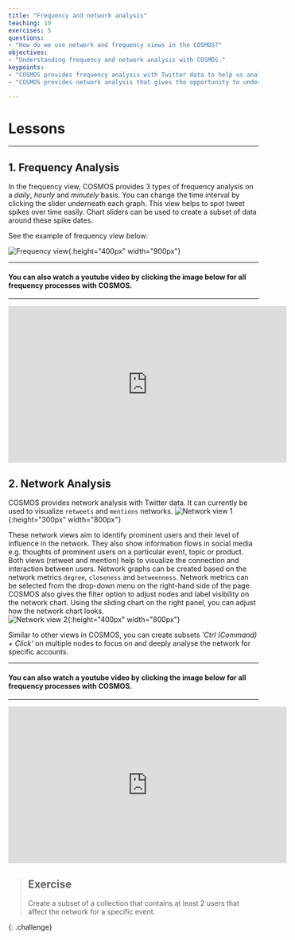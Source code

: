 ```yaml
---
title: "Frequency and network analysis"
teaching: 10
exercises: 5
questions:
- "How do we use network and frequency views in the COSMOS?"
objectives:
- "Understanding frequency and network analysis with COSMOS."
keypoints:
- "COSMOS provides frequency analysis with Twitter data to help us analyse and draw conclusions."
- "COSMOS provides network analysis that gives the opportunity to understand social network structure, the role of key players, communities, etc... "

---
```


# Lessons
***
## 1. Frequency Analysis
In the frequency view, COSMOS provides 3 types of frequency analysis on a *daily*, *hourly* and *minutely* basis. You can change the time interval by clicking the slider underneath each graph. This view helps to spot tweet spikes over time easily. Chart sliders can be used to create a subset of data around these spike dates.

See the example of frequency view below:

![Frequency view](../fig/Frequency-view.png){:height="400px" width="900px"}

***  
#### You can also watch a youtube video by clicking the image below for all frequency processes with COSMOS.
***

<iframe width="560" height="315" src="https://www.youtube.com/embed/2dFHog_ClBQ" title="YouTube video player" frameborder="0" allow="accelerometer; autoplay; clipboard-write; encrypted-media; gyroscope; picture-in-picture" allowfullscreen></iframe>

## 2. Network Analysis

COSMOS provides network analysis with Twitter data. It can currently be used to visualize `retweets` and `mentions` networks. 
![Network view 1](../fig/network-view-main.png){:height="300px" width="800px"}

These network views aim to identify prominent users and their level of influence in the network.  They also show information flows in social media e.g. thoughts of prominent users on a particular event, topic or product. Both views (retweet and mention) help to visualize the connection and interaction between users. Network graphs can be created based on the network metrics `degree`, `closeness` and `betweenness`. Network metrics can be selected from the drop-down menu on the right-hand side of the page. COSMOS also gives the filter option to adjust nodes and label visibility on the network chart. Using the sliding chart on the right panel, you can adjust how the network chart looks.   
![Network view 2](../fig/network-view-retweets.png){:height="400px" width="800px"}

Similar to other views in COSMOS, you can create subsets *'Ctrl (Command) + Click'* on multiple nodes to focus on and deeply analyse the network for specific accounts. 

***  
#### You can also watch a youtube video by clicking the image below for all frequency processes with COSMOS.
***

<iframe width="560" height="315" src="https://www.youtube.com/embed/xo4M1-nSKCM" title="YouTube video player" frameborder="0" allow="accelerometer; autoplay; clipboard-write; encrypted-media; gyroscope; picture-in-picture" allowfullscreen></iframe>

> ## Exercise
>
> Create a subset of a collection that contains at least 2 users that affect the network for a specific event.
>  
{: .challenge}

